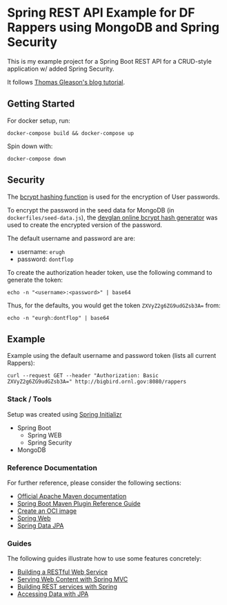 # Spring REST API Example for DF Rappers using MongoDB and Spring Security

This is my example project for a Spring Boot REST API for a CRUD-style application w/ added Spring Security.

It follows [Thomas Gleason's blog tutorial](https://www.codementor.io/@gtommee97/rest-authentication-with-spring-security-and-mongodb-j8wgh8kg7).

## Getting Started

For docker setup, run:

```
docker-compose build && docker-compose up
```

Spin down with:

```
docker-compose down
```

## Security

The [bcrypt hashing function](https://en.wikipedia.org/wiki/Bcrypt) is used for the encryption of User passwords.

To encrypt the password in the seed data for MongoDB (in `dockerfiles/seed-data.js`),
the [devglan online bcrypt hash generator](https://www.devglan.com/online-tools/bcrypt-hash-generator) was used
to create the encrypted version of the password.

The default username and password are are:
 - username: `erugh`
 - password: `dontflop`

To create the authorization header token, use the following command to generate the token:
```
echo -n "<username>:<password>" | base64
```

Thus, for the defaults, you would get the token `ZXVyZ2g6ZG9udGZsb3A=` from:
```
echo -n "eurgh:dontflop" | base64
```

## Example

Example using the default username and password token (lists all current Rappers):

```
curl --request GET --header "Authorization: Basic ZXVyZ2g6ZG9udGZsb3A=" http://bigbird.ornl.gov:8080/rappers
```

### Stack / Tools

Setup was created using [Spring Initializr](https://start.spring.io/)

* Spring Boot
  - Spring WEB
  - Spring Security
* MongoDB 


### Reference Documentation
For further reference, please consider the following sections:

* [Official Apache Maven documentation](https://maven.apache.org/guides/index.html)
* [Spring Boot Maven Plugin Reference Guide](https://docs.spring.io/spring-boot/docs/2.3.4.RELEASE/maven-plugin/reference/html/)
* [Create an OCI image](https://docs.spring.io/spring-boot/docs/2.3.4.RELEASE/maven-plugin/reference/html/#build-image)
* [Spring Web](https://docs.spring.io/spring-boot/docs/2.3.4.RELEASE/reference/htmlsingle/#boot-features-developing-web-applications)
* [Spring Data JPA](https://docs.spring.io/spring-boot/docs/2.3.4.RELEASE/reference/htmlsingle/#boot-features-jpa-and-spring-data)

### Guides
The following guides illustrate how to use some features concretely:

* [Building a RESTful Web Service](https://spring.io/guides/gs/rest-service/)
* [Serving Web Content with Spring MVC](https://spring.io/guides/gs/serving-web-content/)
* [Building REST services with Spring](https://spring.io/guides/tutorials/bookmarks/)
* [Accessing Data with JPA](https://spring.io/guides/gs/accessing-data-jpa/)

